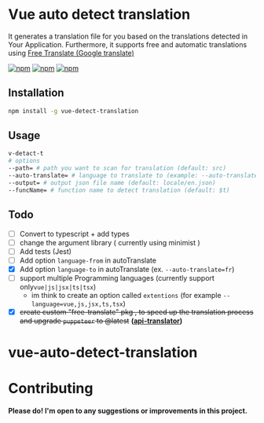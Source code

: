 # Vue auto detect translation

It generates a translation file for you based on the translations detected in Your Application.
Furthermore, it supports free and automatic translations
using [Free Translate (Google translate)](https://www.npmjs.com/package/free-translate)

[![npm](https://img.shields.io/npm/v/vue-detect-translation.svg)](https://www.npmjs.com/package/vue-detect-translation)
[![npm](https://img.shields.io/npm/dt/vue-detect-translation.svg)](https://www.npmjs.com/package/vue-detect-translation)
[![npm](https://img.shields.io/npm/l/vue-detect-translation.svg)](https://www.npmjs.com/package/vue-detect-translation)

## Installation

```bash
npm install -g vue-detect-translation
```

## Usage

```bash
v-detact-t 
# options
--path= # path you want to scan for translation (default: src)
--auto-translate= # language to translate to (example: --auto-translate=ar)
--output= # output json file name (default: locale/en.json)
--funcName= # function name to detect translation (default: $t)
```

## Todo

- [ ] Convert to typescript + add types
- [ ] change the argument library ( currently using minimist )
- [ ] Add tests (Jest)
- [ ] Add option `language-from` in autoTranslate
- [x] Add option `language-to` in autoTranslate (ex. `--auto-translate=fr`)
- [ ] support multiple Programming languages (currently support only`vue|js|jsx|ts|tsx`)
    - im think to create an option called `extentions` (for example `--language=vue,js,jsx,ts,tsx`)
- [x] ~~create custom "free-translate" pkg , to speed up the translation process and upgrade `puppeteer` to
  @latest~~ **([api-translator](https://www.npmjs.com/package/api-translator))**

# vue-auto-detect-translation

# Contributing

#### Please do! I'm open to any suggestions or improvements in this project.

